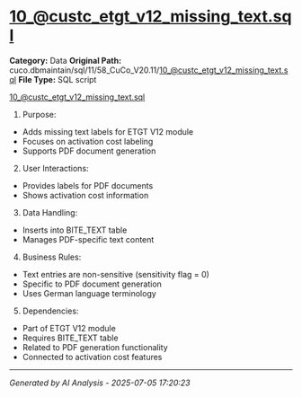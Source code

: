 # 10_@custc_etgt_v12_missing_text.sql

**Category:** Data
**Original Path:** cuco.dbmaintain/sql/11/58_CuCo_V20.11/10_@custc_etgt_v12_missing_text.sql
**File Type:** SQL script

10_@custc_etgt_v12_missing_text.sql
1. Purpose:
- Adds missing text labels for ETGT V12 module
- Focuses on activation cost labeling
- Supports PDF document generation

2. User Interactions:
- Provides labels for PDF documents
- Shows activation cost information

3. Data Handling:
- Inserts into BITE_TEXT table
- Manages PDF-specific text content

4. Business Rules:
- Text entries are non-sensitive (sensitivity flag = 0)
- Specific to PDF document generation
- Uses German language terminology

5. Dependencies:
- Part of ETGT V12 module
- Requires BITE_TEXT table
- Related to PDF generation functionality
- Connected to activation cost features

---
*Generated by AI Analysis - 2025-07-05 17:20:23*
